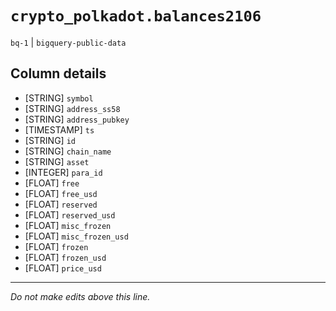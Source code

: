 # `crypto_polkadot.balances2106`
`bq-1` | `bigquery-public-data`

## Column details
* [STRING]    `symbol`
* [STRING]    `address_ss58`
* [STRING]    `address_pubkey`
* [TIMESTAMP] `ts`
* [STRING]    `id`
* [STRING]    `chain_name`
* [STRING]    `asset`
* [INTEGER]   `para_id`
* [FLOAT]     `free`
* [FLOAT]     `free_usd`
* [FLOAT]     `reserved`
* [FLOAT]     `reserved_usd`
* [FLOAT]     `misc_frozen`
* [FLOAT]     `misc_frozen_usd`
* [FLOAT]     `frozen`
* [FLOAT]     `frozen_usd`
* [FLOAT]     `price_usd`

-------------------------------------------------------------------------------
*Do not make edits above this line.*
